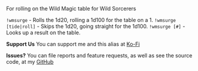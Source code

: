 For rolling on the Wild Magic table for Wild Sorcerers

`!wmsurge` - Rolls the 1d20, rolling a 1d100 for the table on a 1.
`!wmsurge [tide|roll]` - Skips the 1d20, going straight for the 1d100.
`!wmsurge [#]` - Looks up a result on the table.

**Support Us**
You can support me and this alias at [Ko-Fi](https://ko-fi.com/croebh)

**Issues?**
You can file reports and feature requests, as well as see the source code, at my [GitHub](https://github.com/Croebh/Avrae-Customizations)